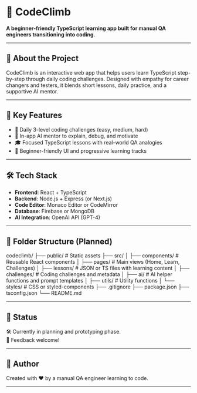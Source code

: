 # 🚀 CodeClimb

**A beginner-friendly TypeScript learning app built for manual QA engineers transitioning into coding.**

---

## 🧠 About the Project

CodeClimb is an interactive web app that helps users learn TypeScript step-by-step through daily coding challenges. Designed with empathy for career changers and testers, it blends short lessons, daily practice, and a supportive AI mentor.

---

## 🎯 Key Features

- 🧩 Daily 3-level coding challenges (easy, medium, hard)
- 🤖 In-app AI mentor to explain, debug, and motivate
- 🎓 Focused TypeScript lessons with real-world QA analogies
- 🧠 Beginner-friendly UI and progressive learning tracks

---

## 🛠 Tech Stack

- **Frontend**: React + TypeScript
- **Backend**: Node.js + Express (or Next.js)
- **Code Editor**: Monaco Editor or CodeMirror
- **Database**: Firebase or MongoDB
- **AI Integration**: OpenAI API (GPT-4)

---

## 📁 Folder Structure (Planned)

codeclimb/ ├── public/ # Static assets ├── src/ │ ├── components/ # Reusable React components │ ├── pages/ # Main views (Home, Learn, Challenges) │ ├── lessons/ # JSON or TS files with learning content │ ├── challenges/ # Coding challenges and metadata │ ├── ai/ # AI helper functions and prompt templates │ ├── utils/ # Utility functions │ └── styles/ # CSS or styled-components ├── .gitignore ├── package.json ├── tsconfig.json └── README.md


---

## 📌 Status

🛠 Currently in planning and prototyping phase.  
💬 Feedback welcome!

---

## 📣 Author

Created with ❤️ by a manual QA engineer learning to code.

---